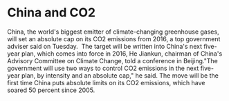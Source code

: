 # China and CO2

China, the world's biggest emitter of climate-changing greenhouse
gases, will set an absolute cap on its CO2 emissions from 2016, a top
government adviser said on Tuesday.  The target will be written into
China's next five-year plan, which comes into force in 2016, He
Jiankun, chairman of China's Advisory Committee on Climate Change,
told a conference in Beijing."The government will use two ways to
control CO2 emissions in the next five-year plan, by intensity and an
absolute cap," he said. The move will be the first time China puts
absolute limits on its CO2 emissions, which have soared 50 percent
since 2005.















